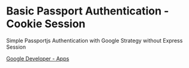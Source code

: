 

# Basic Passport Authentication - Cookie Session

Simple Passportjs Authentication with Google Strategy without Express Session


[Google Developer - Apps ]()
